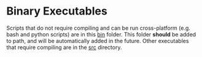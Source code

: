 # Binary Executables

Scripts that do not require compiling and can be run cross-platform (e.g. bash and python scripts) are in this [bin](tree/master/bin) folder. This folder **should** be added to path, and will be automatically added in the future. Other executables that require compiling are in the [src](tree/master/src) directory.
